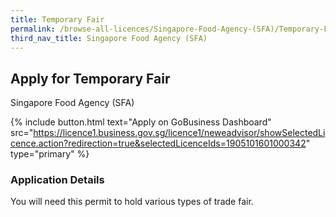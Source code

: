 ```yaml
---
title: Temporary Fair
permalink: /browse-all-licences/Singapore-Food-Agency-(SFA)/Temporary-Fair
third_nav_title: Singapore Food Agency (SFA)
---
```


## Apply for Temporary Fair

Singapore Food Agency (SFA)

{% include button.html text="Apply on GoBusiness Dashboard" src="https://licence1.business.gov.sg/licence1/neweadvisor/showSelectedLicence.action?redirection=true&selectedLicenceIds=1905101601000342" type="primary" %}

<H3>Application Details</H3>

<p>You will need this permit to hold various types of trade fair.</p>

